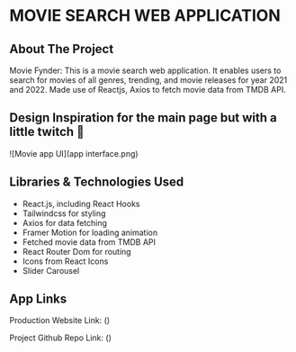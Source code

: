 # MOVIE SEARCH WEB APPLICATION

## About The Project 

Movie Fynder: This is a movie search web application. It enables users to search for movies of all genres, trending, and movie releases for year 2021 and 2022. Made use of Reactjs, Axios to fetch movie data from TMDB API.


## Design Inspiration for the main page but with a little twitch 🤭
![Movie app UI](app interface.png) 


## Libraries & Technologies Used

- React.js, including React Hooks
- Tailwindcss for styling
- Axios for data fetching
- Framer Motion for loading animation
- Fetched movie data from TMDB API
- React Router Dom for routing
- Icons from React Icons
- Slider Carousel



## App Links 

Production Website Link: ()

Project Github Repo Link: ()
